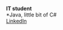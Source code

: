 **IT student** <br>
*Java, little bit of C# <br>
[LinkedIn](https://www.linkedin.com/in/otmar-nezdaril/)

